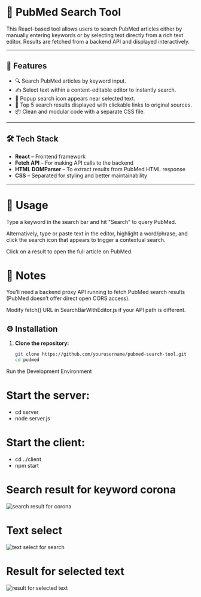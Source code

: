 # 🔬 PubMed Search Tool

This React-based tool allows users to search PubMed articles either by manually entering keywords or by selecting text directly from a rich text editor. Results are fetched from a backend API and displayed interactively.

---

## 🚀 Features

- 🔍 Search PubMed articles by keyword input.
- ✍️ Select text within a content-editable editor to instantly search.
- 📌 Popup search icon appears near selected text.
- 📄 Top 5 search results displayed with clickable links to original sources.
- 📦 Clean and modular code with a separate CSS file.

---

## 🛠️ Tech Stack

- **React** – Frontend framework
- **Fetch API** – For making API calls to the backend
- **HTML DOMParser** – To extract results from PubMed HTML response
- **CSS** – Separated for styling and better maintainability

---

# 🧪 Usage
Type a keyword in the search bar and hit "Search" to query PubMed.

Alternatively, type or paste text in the editor, highlight a word/phrase, and click the search icon that appears to trigger a contextual search.

Click on a result to open the full article on PubMed.

# 📌 Notes
You’ll need a backend proxy API running to fetch PubMed search results (PubMed doesn’t offer direct open CORS access).

Modify fetch() URL in SearchBarWithEditor.js if your API path is different.



## ⚙️ Installation

1. **Clone the repository:**
   ```bash
   git clone https://github.com/yourusername/pubmed-search-tool.git
   cd pudmed


Run the Development Environment
# Start the server:

- cd server
- node server.js

# Start the client:

- cd ../client
- npm start

# Search result for keyword corona
![search result for corona]({D7C9A822-CBCD-4682-A7F2-FEC9D91A94FC}.png)
# Text select 
![text select for search]({77461F6C-676A-47AA-93A9-123031B49889}.png)
# Result for selected text
![result for selected text]({E5296CBD-B01D-444D-998F-4A33B34C7235}.png)